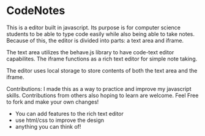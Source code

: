 # CodeNotes

This is a editor built in javascript. Its purpose is for computer science students to be able to type code easily while also being able to take notes. Because of this, the editor is divided into parts: a text area and iframe. 

The text area utilizes the behave.js library to have code-text editor capabilites. The iframe functions as a rich text editor for simple note taking. 

The editor uses local storage to store contents of both the text area and the iframe. 

Contributions:
I made this as a way to practice and improve my javascript skills. Contributions from others also hoping to learn are welcome. Feel Free to fork and make your own changes!

- You can add features to the rich text editor
- use html/css to improve the design
- anything you can think of!
